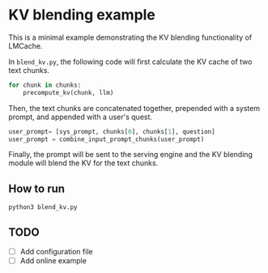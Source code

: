 # KV blending example
This is a minimal example demonstrating the KV blending functionality of LMCache.

In `blend_kv.py`, the following code will first calculate the KV cache of two text chunks.
```python
for chunk in chunks:
    precompute_kv(chunk, llm)
```

Then, the text chunks are concatenated together, prepended with a system prompt, and appended with a user's quest.
```python
user_prompt= [sys_prompt, chunks[0], chunks[1], question]
user_prompt = combine_input_prompt_chunks(user_prompt)
```

Finally, the prompt will be sent to the serving engine and the KV blending module will blend the KV for the text chunks.


## How to run
```
python3 blend_kv.py
```

## TODO
- [ ] Add configuration file
- [ ] Add online example
